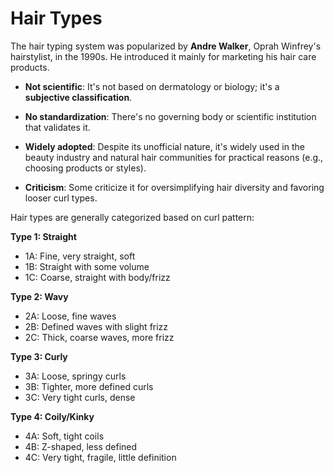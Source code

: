 # Hair Types

The hair typing system was popularized by **Andre Walker**, Oprah Winfrey's hairstylist, in the 1990s. He introduced it mainly for marketing his hair care products.

- **Not scientific**: It's not based on dermatology or biology; it's a **subjective classification**.

- **No standardization**: There's no governing body or scientific institution that validates it.

- **Widely adopted**: Despite its unofficial nature, it's widely used in the beauty industry and natural hair communities for practical reasons (e.g., choosing products or styles).

- **Criticism**: Some criticize it for oversimplifying hair diversity and favoring looser curl types.

Hair types are generally categorized based on curl pattern:

**Type 1: Straight**

- 1A: Fine, very straight, soft
- 1B: Straight with some volume
- 1C: Coarse, straight with body/frizz

**Type 2: Wavy**

- 2A: Loose, fine waves
- 2B: Defined waves with slight frizz
- 2C: Thick, coarse waves, more frizz

**Type 3: Curly**

- 3A: Loose, springy curls
- 3B: Tighter, more defined curls
- 3C: Very tight curls, dense

**Type 4: Coily/Kinky**

- 4A: Soft, tight coils
- 4B: Z-shaped, less defined
- 4C: Very tight, fragile, little definition
